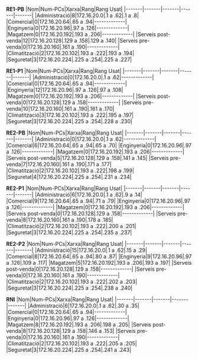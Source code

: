 **RE1-PB** 
|Nom|Num-PCs|Xarxa|Rang|Rang Usat|
|-------|-------|-------|-------|-------|
|Administració|8|172.16.20.0|.1 a .62|.1 a .8|
|Comercial|0|172.16.20.64|.65 a .94|-------------|
|Enginyeria|0|172.16.20.96|.97 a .126|-------------|
|Magatzem|0|172.16.20.192|.193 a .206|-------------|
|Serveis post-venda|12|172.16.20.128|.129 a .158|.129 a .140|
|Serveis pre-venda|0|172.16.20.160|.161 a .190|-------------|
|Climatització|2|172.16.20.102|.193 a .222|.193 a .194|
|Seguretat|3|172.16.20.224|.225 a .254|.225 a .227|

**RE1-P1** 
|Nom|Num-PCs|Xarxa|Rang|Rang Usat|
|-------|-------|-------|-------|-------|
|Administració|0|172.16.20.0|.1 a .62|-------------|
|Comercial|0|172.16.20.64|.65 a .94|-------------|
|Enginyeria|12|172.16.20.96|.97 a .126|.97 a .108|
|Magatzem|0|172.16.20.192|.193 a .206|-------------|
|Serveis post-venda|0|172.16.20.128|.129 a .158|-------------|
|Serveis pre-venda|10|172.16.20.160|.161 a .190|.161 a .170|
|Climatització|3|172.16.20.102|.193 a .222|.195 a .197|
|Seguretat|3|172.16.20.224|.225 a .254|.228 a .230|

**RE2-PB**
|Nom|Num-PCs|Xarxa|Rang|Rang Usat|
|-------|-------|-------|-------|-------|
|Administració|0|172.16.20.0|.1 a .62|-------------|
|Comercial|6|172.16.20.64|.65 a .94|.65 a .70|
|Enginyeria|0|172.16.20.96|.97 a .126|-------------|
|Magatzem|0|172.16.20.192|.193 a .206|-------------|
|Serveis post-venda|5|172.16.20.128|.129 a .158|.141 a .145|
|Serveis pre-venda|7|172.16.20.160|.161 a .190|.171 a .177|
|Climatització|2|172.16.20.102|.193 a .222|.198 a .199|
|Seguretat|4|172.16.20.224|.225 a .254|.231 a .234|

**RE2-P1**
|Nom|Num-PCs|Xarxa|Rang|Rang Usat|
|-------|-------|-------|-------|-------|
|Administració|6|172.16.20.0|.1 a .62|.9 a .14|
|Comercial|9|172.16.20.64|.65 a .94|.71 a .79|
|Enginyeria|0|172.16.20.96|.97 a .126|-------------|
|Magatzem|0|172.16.20.192|.193 a .206|-------------|
|Serveis post-venda|0|172.16.20.128|.129 a .158|-------------|
|Serveis pre-venda|8|172.16.20.160|.161 a .190|.178 a .185|
|Climatització|2|172.16.20.102|.193 a .222|.200 a .201|
|Seguretat|3|172.16.20.224|.225 a .254|.235 a .237|

**RE2-P2**
|Nom|Num-PCs|Xarxa|Rang|Rang Usat|
|-------|-------|-------|-------|-------|
|Administració|15|172.16.20.0|.1 a .62|.15 a .29|
|Comercial|8|172.16.20.64|.65 a .94|.80 a .87|
|Enginyeria|9|172.16.20.96|.97 a .126|.109 a .117|
|Magatzem|5|172.16.20.192|.193 a .206|.193 a .197|
|Serveis post-venda|0|172.16.20.128|.129 a .158|-------------|
|Serveis pre-venda|0|172.16.20.160|.161 a .190|-------------|
|Climatització|2|172.16.20.102|.193 a .222|.202 a .203|
|Seguretat|3|172.16.20.224|.225 a .254|.238 a .240|

**RNI**
|Nom|Num-PCs|Xarxa|Rang|Rang Usat|
|-------|-------|-------|-------|-------|
|Administració|6|172.16.20.0|.1 a .62|.30 a .35|
|Comercial|0|172.16.20.64|.65 a .94|-------------|
|Enginyeria|0|172.16.20.96|.97 a .126|-------------|
|Magatzem|8|172.16.20.192|.193 a .206|.198 a .205|
|Serveis post-venda|8|172.16.20.128|.129 a .158|.146 a .153|
|Serveis pre-venda|0|172.16.20.160|.161 a .190|-------------|
|Climatització|2|172.16.20.102|.193 a .222|.205 a .205|
|Seguretat|3|172.16.20.224|.225 a .254|.241 a .243|
